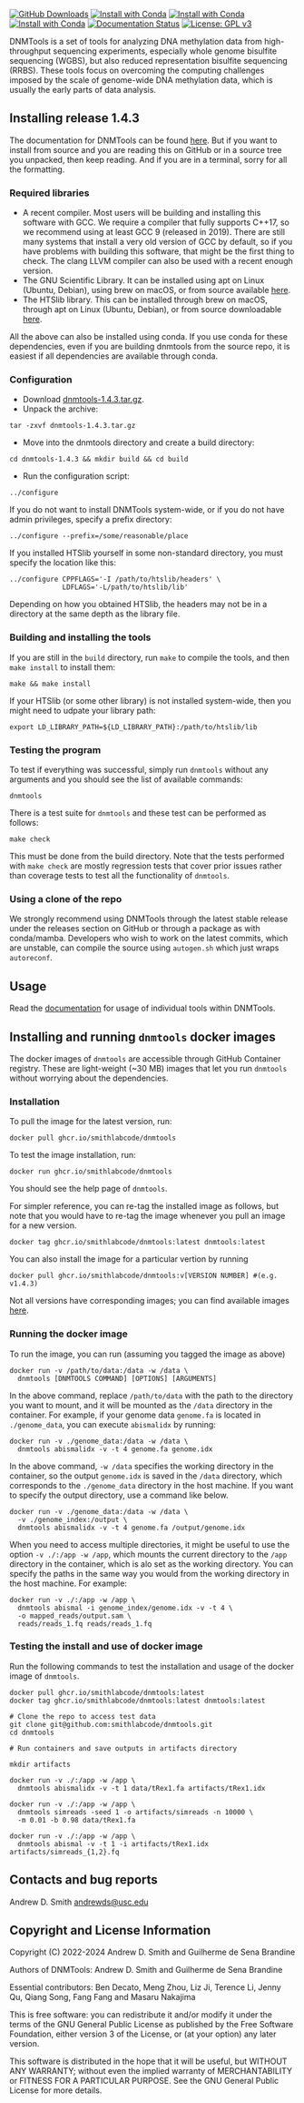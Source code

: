 [![GitHub Downloads](https://img.shields.io/github/downloads/smithlabcode/dnmtools/total?style=social)](https://github.com/smithlabcode/dnmtools/releases)
[![Install with Conda](https://anaconda.org/bioconda/dnmtools/badges/version.svg)](https://anaconda.org/bioconda/dnmtools)
[![Install with Conda](https://anaconda.org/bioconda/dnmtools/badges/platforms.svg)](https://anaconda.org/bioconda/dnmtools)
[![Install with Conda](https://anaconda.org/bioconda/dnmtools/badges/downloads.svg)](https://anaconda.org/bioconda/dnmtools)
[![Documentation Status](https://readthedocs.org/projects/dnmtools/badge/?version=latest)](https://dnmtools.readthedocs.io/en/latest/?badge=latest)
[![License: GPL v3](https://img.shields.io/badge/License-GPLv3-blue.svg)](https://www.gnu.org/licenses/gpl-3.0)

DNMTools is a set of tools for analyzing DNA methylation data from
high-throughput sequencing experiments, especially whole genome
bisulfite sequencing (WGBS), but also reduced representation bisulfite
sequencing (RRBS). These tools focus on overcoming the computing
challenges imposed by the scale of genome-wide DNA methylation data,
which is usually the early parts of data analysis.

## Installing release 1.4.3

The documentation for DNMTools can be found
[here](https://dnmtools.readthedocs.io). But if you want to install
from source and you are reading this on GitHub or in a source tree you
unpacked, then keep reading. And if you are in a terminal, sorry for
all the formatting.

### Required libraries

* A recent compiler. Most users will be building and installing this
  software with GCC. We require a compiler that fully supports C++17,
  so we recommend using at least GCC 9 (released in 2019). There are
  still many systems that install a very old version of GCC by
  default, so if you have problems with building this software, that
  might be the first thing to check. The clang LLVM compiler can
  also be used with a recent enough version.
* The GNU Scientific Library. It can be installed using apt on Linux
  (Ubuntu, Debian), using brew on macOS, or from source available
  [here](http://www.gnu.org/software/gsl).
* The HTSlib library. This can be installed through brew on macOS,
  through apt on Linux (Ubuntu, Debian), or from source downloadable
  [here](https://github.com/samtools/htslib).

All the above can also be installed using conda. If you use conda for
these dependencies, even if you are building dnmtools from the source
repo, it is easiest if all dependencies are available through conda.

### Configuration

* Download [dnmtools-1.4.3.tar.gz](https://github.com/smithlabcode/dnmtools/releases/download/v1.4.3/dnmtools-1.4.3.tar.gz).
* Unpack the archive:
```console
tar -zxvf dnmtools-1.4.3.tar.gz
```
* Move into the dnmtools directory and create a build directory:
```console
cd dnmtools-1.4.3 && mkdir build && cd build
```
* Run the configuration script:
```console
../configure
```
If you do not want to install DNMTools system-wide, or if you do
not have admin privileges, specify a prefix directory:
```console
../configure --prefix=/some/reasonable/place
```
If you installed HTSlib yourself in some non-standard directory,
you must specify the location like this:
```console
../configure CPPFLAGS='-I /path/to/htslib/headers' \
             LDFLAGS='-L/path/to/htslib/lib'
```
Depending on how you obtained HTSlib, the headers may not be
in a directory at the same depth as the library file.

### Building and installing the tools

If you are still in the `build` directory, run `make` to compile the
tools, and then `make install` to install them:
```console
make && make install
```
If your HTSlib (or some other library) is not installed system-wide,
then you might need to udpate your library path:
```console
export LD_LIBRARY_PATH=${LD_LIBRARY_PATH}:/path/to/htslib/lib
```

### Testing the program

To test if everything was successful, simply run `dnmtools` without
any arguments and you should see the list of available commands:
```console
dnmtools
```
There is a test suite for `dnmtools` and these test can be performed
as follows:
```console
make check
```
This must be done from the build directory. Note that the tests
performed with `make check` are mostly regression tests that cover
prior issues rather than coverage tests to test all the functionality
of `dnmtools`.

### Using a clone of the repo

We strongly recommend using DNMTools through the latest stable release
under the releases section on GitHub or through a package as with
conda/mamba.  Developers who wish to work on the latest commits, which
are unstable, can compile the source using `autogen.sh` which just
wraps `autoreconf`.

## Usage

Read the [documentation](https://dnmtools.readthedocs.io) for usage of
individual tools within DNMTools.

## Installing and running `dnmtools` docker images

The docker images of `dnmtools` are accessible through GitHub Container
registry. These are light-weight (~30 MB) images that let you run `dnmtools`
without worrying about the dependencies.

### Installation

To pull the image for the latest version, run:
```console
docker pull ghcr.io/smithlabcode/dnmtools
```
To test the image installation, run:
```console
docker run ghcr.io/smithlabcode/dnmtools
```
You should see the help page of `dnmtools`.

For simpler reference, you can
re-tag the installed image as follows, but note that you would have to re-tag
the image whenever you pull an image for a new version.
```console
docker tag ghcr.io/smithlabcode/dnmtools:latest dnmtools:latest
```

You can also install the image for a particular vertion by running
```console
docker pull ghcr.io/smithlabcode/dnmtools:v[VERSION NUMBER] #(e.g. v1.4.3)
```
Not all versions have corresponding images; you can find available images
[here](https://github.com/smithlabcode/dnmtools/pkgs/container/dnmtools).

### Running the docker image

To run the image, you can run (assuming you tagged the image as above)
```console
docker run -v /path/to/data:/data -w /data \
  dnmtools [DNMTOOLS COMMAND] [OPTIONS] [ARGUMENTS]
```
In the above command, replace `/path/to/data` with the path to the directory you
want to mount, and it will be mounted as the `/data` directory in the container.
For example, if your genome data `genome.fa` is located in `./genome_data`, you
can execute `abismalidx` by running:
```console
docker run -v ./genome_data:/data -w /data \
  dnmtools abismalidx -v -t 4 genome.fa genome.idx
```
In the above command, `-w /data` specifies the working directory in the
container, so the output `genome.idx` is saved in the `/data` directory,
which corresponds to the `./genome_data` directory in the host
machine. If you want to specify the output directory, use a command like below.
```console
docker run -v ./genome_data:/data -w /data \
  -v ./genome_index:/output \
  dnmtools abismalidx -v -t 4 genome.fa /output/genome.idx
```
When you need to access multiple directories, it might be useful to use the
option `-v ./:/app -w /app`, which mounts the current directory
to the `/app` directory in the container, which is alo set as the working
directory. You can specify the paths in the same way you would from the
working directory in the host machine. For example:
```console
docker run -v ./:/app -w /app \
  dnmtools abismal -i genome_index/genome.idx -v -t 4 \
  -o mapped_reads/output.sam \
  reads/reads_1.fq reads/reads_1.fq
```

### Testing the install and use of docker image

Run the following commands to test the installation and usage of the docker
image of `dnmtools`.
```console
docker pull ghcr.io/smithlabcode/dnmtools:latest
docker tag ghcr.io/smithlabcode/dnmtools:latest dnmtools:latest

# Clone the repo to access test data
git clone git@github.com:smithlabcode/dnmtools.git
cd dnmtools

# Run containers and save outputs in artifacts directory

mkdir artifacts

docker run -v ./:/app -w /app \
  dnmtools abismalidx -v -t 1 data/tRex1.fa artifacts/tRex1.idx

docker run -v ./:/app -w /app \
  dnmtools simreads -seed 1 -o artifacts/simreads -n 10000 \
  -m 0.01 -b 0.98 data/tRex1.fa

docker run -v ./:/app -w /app \
  dnmtools abismal -v -t 1 -i artifacts/tRex1.idx artifacts/simreads_{1,2}.fq
```

## Contacts and bug reports

Andrew D. Smith
andrewds@usc.edu

## Copyright and License Information

Copyright (C) 2022-2024
Andrew D. Smith and Guilherme de Sena Brandine

Authors of DNMTools: Andrew D. Smith and Guilherme de Sena Brandine

Essential contributors: Ben Decato, Meng Zhou, Liz Ji, Terence Li,
Jenny Qu, Qiang Song, Fang Fang and Masaru Nakajima

This is free software: you can redistribute it and/or modify it under
the terms of the GNU General Public License as published by the Free
Software Foundation, either version 3 of the License, or (at your
option) any later version.

This software is distributed in the hope that it will be useful, but
WITHOUT ANY WARRANTY; without even the implied warranty of
MERCHANTABILITY or FITNESS FOR A PARTICULAR PURPOSE.  See the GNU
General Public License for more details.
